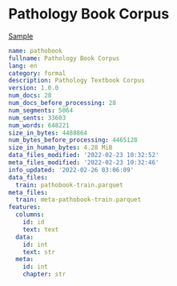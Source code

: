 # Pathology Book Corpus
 
[Sample](../sample/pathobook.txt)
 
<!-- MARKDOWN-AUTO-DOCS:START (CODE:src=../../../ekorpkit/resources/corpora/pathobook.yaml) -->
<!-- The below code snippet is automatically added from ../../../ekorpkit/resources/corpora/pathobook.yaml -->
```yaml
name: pathobook
fullname: Pathology Book Corpus
lang: en
category: formal
description: Pathology Textbook Corpus
version: 1.0.0
num_docs: 28
num_docs_before_processing: 28
num_segments: 5064
num_sents: 33603
num_words: 648221
size_in_bytes: 4488864
num_bytes_before_processing: 4465128
size_in_human_bytes: 4.28 MiB
data_files_modified: '2022-02-23 10:32:52'
meta_files_modified: '2022-02-23 10:32:46'
info_updated: '2022-02-26 03:06:09'
data_files:
  train: pathobook-train.parquet
meta_files:
  train: meta-pathobook-train.parquet
features:
  columns:
    id: id
    text: text
  data:
    id: int
    text: str
  meta:
    id: int
    chapter: str
```
<!-- MARKDOWN-AUTO-DOCS:END -->
